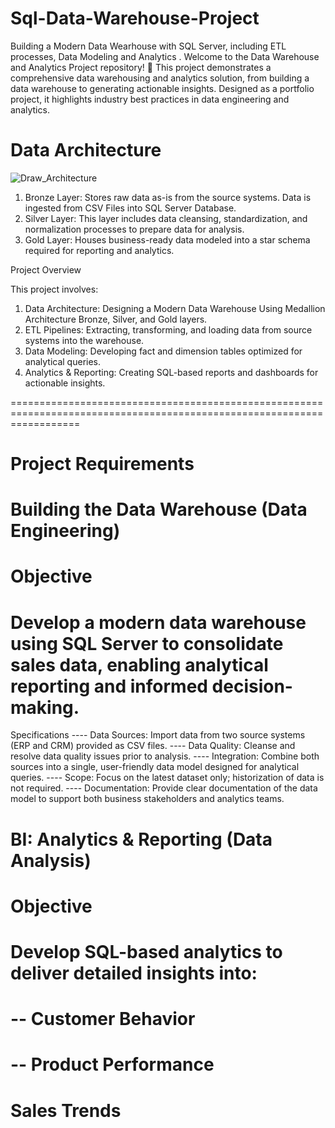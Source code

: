 # Sql-Data-Warehouse-Project
Building a Modern Data Wearhouse with SQL Server, including ETL processes, Data Modeling and Analytics .
Welcome to the Data Warehouse and Analytics Project repository! 🚀
This project demonstrates a comprehensive data warehousing and analytics solution, from building a data warehouse to generating actionable insights. Designed as a portfolio project, it highlights industry best practices in data engineering and analytics.

# Data Architecture
![Draw_Architecture](https://github.com/user-attachments/assets/5cac84ae-a514-4229-b735-7be6e0009a52)
1. Bronze Layer: Stores raw data as-is from the source systems. Data is ingested from CSV Files into SQL Server Database.
2. Silver Layer: This layer includes data cleansing, standardization, and normalization processes to prepare data for analysis.
3. Gold Layer: Houses business-ready data modeled into a star schema required for reporting and analytics.

Project Overview

This project involves:

   1. Data Architecture: Designing a Modern Data Warehouse Using Medallion Architecture Bronze, Silver, and Gold layers.
   2. ETL Pipelines: Extracting, transforming, and loading data from source systems into the warehouse.
   3. Data Modeling: Developing fact and dimension tables optimized for analytical queries.
   4. Analytics & Reporting: Creating SQL-based reports and dashboards for actionable insights.


========================================================================================================================
# Project Requirements

# Building the Data Warehouse (Data Engineering)
# Objective

# Develop a modern data warehouse using SQL Server to consolidate sales data, enabling analytical reporting and informed decision-making.

Specifications
 ----  Data Sources: Import data from two source systems (ERP and CRM) provided as CSV files.
 ----  Data Quality: Cleanse and resolve data quality issues prior to analysis.
 ----  Integration: Combine both sources into a single, user-friendly data model designed for analytical queries.
 ----  Scope: Focus on the latest dataset only; historization of data is not required.
 ----  Documentation: Provide clear documentation of the data model to support both business stakeholders and analytics teams.

# BI: Analytics & Reporting (Data Analysis)
# Objective
# Develop SQL-based analytics to deliver detailed insights into:

# -- Customer Behavior
# -- Product Performance
# Sales Trends
